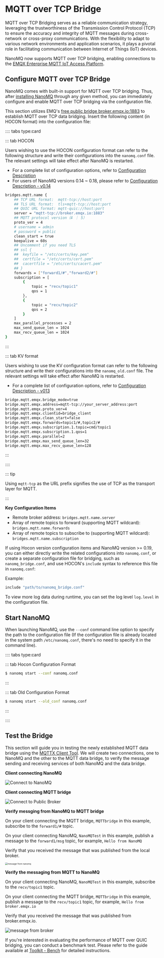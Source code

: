 # MQTT over TCP Bridge

MQTT over TCP Bridging serves as a reliable communication strategy, leveraging the trustworthiness of the Transmission Control Protocol (TCP) to ensure the accuracy and integrity of MQTT messages during cross-network or cross-proxy communications. With the flexibility to adapt to various network environments and application scenarios, it plays a pivotal role in facilitating communication between Internet of Things (IoT) devices. 

NanoMQ now supports MQTT over TCP bridging, enabling connections to the [EMQX Enterprise MQTT IoT Access Platform](https://www.emqx.com/products/emqx).

## Configure MQTT over TCP Bridge

NanoMQ comes with built-in support for MQTT over TCP bridging. Thus, after [installing NanoMQ](../installation/introduction.md) through any given method, you can immediately configure and enable MQTT over TCP bridging via the configuration file.

This section utilizes EMQ's [free public bridge broker.emqx.io:1883](https://www.emqx.com/en/mqtt/public-mqtt5-broker) to establish MQTT over TCP data bridging. Insert the following content (in HOCON format) into the configuration file:

:::: tabs type:card

::: tab HOCON

Users wishing to use the HOCON configuration format can refer to the following structure and write their configurations into the `nanomq.conf` file. The relevant settings will take effect after NanoMQ is restarted.

- For a complete list of configuration options, refer to [Configuration Description](../config-description/bridges.md)
- For users of NanoMQ versions 0.14 ~ 0.18, please refer to [Configuration Description - v0.14](../config-description/v014.md)

```bash
bridges.mqtt.name {
	## TCP URL format:  mqtt-tcp://host:port
	## TLS URL format:  tls+mqtt-tcp://host:port
	## QUIC URL format: mqtt-quic://host:port
	server = "mqtt-tcp://broker.emqx.io:1883"
	## MQTT protocol version（4 ｜ 5）
	proto_ver = 4
	# username = admin
	# password = public
	clean_start = true
	keepalive = 60s
	## Uncomment if you need TLS
	## ssl {
	## 	keyfile = "/etc/certs/key.pem"
	## 	certfile = "/etc/certs/cert.pem"
	## 	cacertfile = "/etc/certs/cacert.pem"
	## }
	forwards = ["forward1/#","forward2/#"]
	subscription = [
		{
			topic = "recv/topic1"
			qos = 1
		},
		{
			topic = "recv/topic2"
			qos = 2
		}
	]
	max_parallel_processes = 2 
	max_send_queue_len = 1024
	max_recv_queue_len = 1024
}
```
:::

::: tab KV format

Users wishing to use the KV configuration format can refer to the following structure and write their configurations into the `nanomq_old.conf` file. The relevant settings will take effect after NanoMQ is restarted.

- For a complete list of configuration options, refer to [Configuration Description - v013](../config-description/v013.md)

```bash
bridge.mqtt.emqx.bridge_mode=true
bridge.mqtt.emqx.address=mqtt-tcp://your_server_address:port
bridge.mqtt.emqx.proto_ver=4
bridge.mqtt.emqx.clientid=bridge_client
bridge.mqtt.emqx.clean_start=false
bridge.mqtt.emqx.forwards=topic1/#,topic2/#
bridge.mqtt.emqx.subscription.1.topic=cmd/topic1
bridge.mqtt.emqx.subscription.1.qos=1
bridge.mqtt.emqx.parallel=2
bridge.mqtt.emqx.max_send_queue_len=32
bridge.mqtt.emqx.max_recv_queue_len=128
```

:::

::::

::: tip

Using `mqtt-tcp` as the URL prefix signifies the use of TCP as the transport layer for MQTT.

:::

**Key Configuration Items**

- Remote broker address: `bridges.mqtt.name.server`
- Array of remote topics to forward (supporting MQTT wildcard): `bridges.mqtt.name.forwards`
- Array of remote topics to subscribe to (supporting MQTT wildcard): `bridges.mqtt.name.subscription`

If using Hocon version configuration items and NanoMQ version >= 0.19, you can either directly write the related configurations into `nanomq.conf`, or create a separate configuration file for bridging, such as `nanomq_bridge.conf`, and use HOCON's `include` syntax to reference this file in `nanomq.conf`:

Example:

```bash
include "path/to/nanomq_bridge.conf" 
```

To view more log data during runtime, you can set the log level `log.level` in the configuration file.

## Start NanoMQ

When launching NanoMQ, use the `--conf` command line option to specify the path to the configuration file (If the configuration file is already located in the system path `/etc/nanomq.conf`, there's no need to specify it in the command line).

:::: tabs type:card

::: tab Hocon Configuration Format

```bash
$ nanomq start --conf nanomq.conf
```

:::

::: tab Old Configuration Format

```bash
$ nanomq start --old_conf nanomq.conf
```

:::

::::

## Test the Bridge

This section will guide you in testing the newly established MQTT data bridge using the [MQTTX Client Tool](https://mqttx.app/). We will create two connections, one to NanoMQ and the other to the MQTT data bridge, to verify the message sending and receiving services of both NanoMQ and the data bridge.

**Client connecting NanoMQ**

![Connect to NanoMQ](./assets/connect-nanomq.png)

**Client connecting MQTT bridge**

![Connect to Public Broker](./assets/connect-public-broker.png)

**Verify messging from NanoMQ to MQTT bridge**

On your client connecting the MQTT bridge, `MQTTbridge` in this example, subscribe to the `forward1/#` topic.

On your client connecting NanoMQ, `NanoMQTest` in this example, publish a message to the `forward1/msg` topic, for example, `Hello from NanoMQ`

Verify that you received the message that was published from the local broker.

<img src="./assets/hellofromnano.png" alt="message from nanomq" style="zoom:50%;" />

**Verify the messaging from MQTT to NanoMQ**

On your client connecting NanoMQ, `NanoMQTest` in this example, subscribe to the `recv/topic1` topic.

On your client connecting the MQTT bridge, `MQTTbridge` in this example, publish a message to the `recv/topic1` topic, for example, `Hello from broker.emqx.io`

Verify that you received the message that was published from broker.emqx.io.

![message from broker](./assets/hellofrombroker.png)

If you're interested in evaluating the performance of MQTT over QUIC bridging, you can conduct a benchmark test. Please refer to the guide available at [Toolkit - Bench](../toolkit/bench.md) for detailed instructions.
